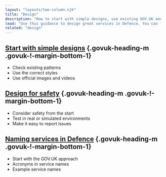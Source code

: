 ```yaml
---
layout: "layouts/two-column.njk"
title: "Design"
description: "How to start with simple designs, use existing GOV.UK and Defence styles and design for safety."
lead: "Use this guidance to design great services in Defence. You can find general guidance on GOV.UK."
related: "design"
---
```


## [Start with simple designs](/design/start-with-simple-designs/) {.govuk-heading-m .govuk-!-margin-bottom-1}

- Check existing patterns
- Use the correct styles
- Use official images and videos

## [Design for safety](/design/design-for-safety/) {.govuk-heading-m .govuk-!-margin-bottom-1}

- Consider safety from the start
- Test in real or simulated environments
- Make it easy to report issues

## [Naming services in Defence](/design/naming-services-in-defence/) {.govuk-heading-m .govuk-!-margin-bottom-1}

- Start with the GOV.UK approach
- Acronyms in service names
- Example service names

